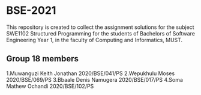# BSE-2021
This repository is created to collect the assignment solutions for the subject SWE1102 Structured Programming for the students of Bachelors of Software Engineering Year 1, in the faculty of Computing and Informatics, MUST.

## Group 18 members

1.Muwanguzi Keith Jonathan 2020/BSE/041/PS
2.Wepukhulu Moses 2020/BSE/069/PS
3.Bbaale Denis Namugera 2020/BSE/017/PS
4.Soma Mathew Ochandi 2020/BSE/102/PS

